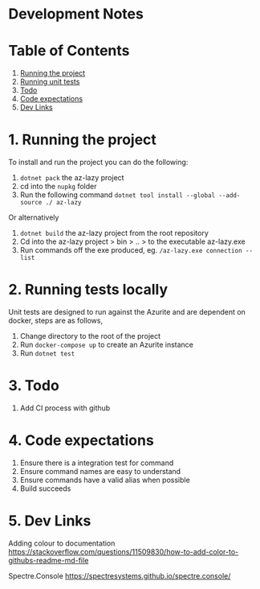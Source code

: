 # Development Notes

# Table of Contents
1. [Running the project](#runningproject)
2. [Running unit tests](#runningtests)
3. [Todo](#todo)
4. [Code expectations](#expectations)
5. [Dev Links](#devlinks)

# 1. Running the project <a name="runningproject"></a>

To install and run the project you can do the following:

1. `dotnet pack` the az-lazy project
2. cd into the `nupkg` folder
3. Run the following command `dotnet tool install --global --add-source ./ az-lazy`

Or alternatively

1. `dotnet build` the az-lazy project from the root repository
2. Cd into the az-lazy project > bin > .. > to the executable az-lazy.exe
3. Run commands off the exe produced, eg. `/az-lazy.exe connection --list`

# 2. Running tests locally <a name="runningtests"></a>

Unit tests are designed to run against the Azurite and are dependent on docker, steps are as follows,

1. Change directory to the root of the project
2. Run `docker-compose up` to create an Azurite instance
3. Run `dotnet test`

# 3. Todo <a name="todo"></a>

1. Add CI process with github

# 4. Code expectations <a name="expectations"></a>

1. Ensure there is a integration test for command
2. Ensure command names are easy to understand
3. Ensure commands have a valid alias when possible
4. Build succeeds

# 5. Dev Links <a name="devlinks"></a>

Adding colour to documentation
https://stackoverflow.com/questions/11509830/how-to-add-color-to-githubs-readme-md-file

Spectre.Console
https://spectresystems.github.io/spectre.console/